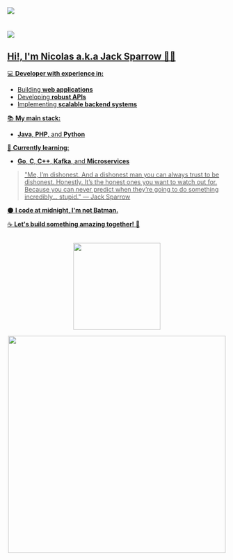 <div align="start">
  <a href="https://www.linkedin.com/in/rei-nicolau-de-rivia/" target="_blank"><img src="https://img.shields.io/badge/LinkedIn-0077B5?style=for-the-badge&logo=linkedin&logoColor=white"/>

</div>

# 
![](https://komarev.com/ghpvc/?username=Rei-Nicolau-o-Grande&color=blueviolet&label=Views)

## Hi!, I'm Nicolas a.k.a Jack Sparrow 🏴‍☠️  

<div> 

💻 **Developer with experience in:**  
- Building **web applications**  
- Developing **robust APIs**  
- Implementing **scalable backend systems**  

📚 **My main stack:**  
- **Java**, **PHP**, and **Python**  

🌱 **Currently learning:**  
- **Go**, **C**, **C++**, **Kafka**, and **Microservices**  

> "Me, I’m dishonest. And a dishonest man you can always trust to be dishonest. Honestly. It’s the honest ones you want to watch out for. Because you can never predict when they’re going to do something incredibly… stupid." — Jack Sparrow  

🌑 **I code at midnight, I'm not Batman.**  

☕ **Let's build something amazing together!** 🚀  

</div>

##

<div>
  <a href="[https://example.com](https://github.com/Rei-Nicolau-o-Grande)"></a>
  <p align="center" width="100%">
    <a href="[https://example.com](https://github.com/Rei-Nicolau-o-Grande)"></a>
    <!-- <img loading="lazy" height="200em" src="https://github-readme-stats.vercel.app/api?username=Rei-Nicolau-o-Grande&show_icons=true&theme=radical&include_all_commits=true&count_private=true"/> -->
    <img loading="lazy" height="200em" src="https://github-readme-stats.vercel.app/api/top-langs/?username=Rei-Nicolau-o-Grande&layout=compact&hide_progress=true&langs_count=6&theme=radical&hide=html,css,blade"/>
  </p>

</div>

<div align="center" width="100%">
  <a href="[https://example.com](https://github.com/Rei-Nicolau-o-Grande)"></a>
  <img src="01.gif" height="500em"/>
</div>
